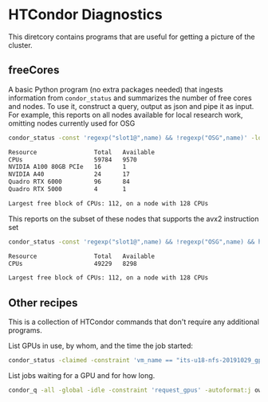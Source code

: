 # HTCondor Diagnostics

This diretcory contains programs that are useful for getting a picture of the cluster.


## freeCores

A basic Python program (no extra packages needed) that ingests information from `condor_status` and
summarizes the number of free cores and nodes.  To use it, construct a query, output as json and pipe it
as input.  For example, this reports on all nodes available for local research work, omitting nodes currently
used for OSG

```bash
condor_status -const 'regexp("slot1@",name) && !regexp("OSG",name)' -long -json | python3 freeResources.py

Resource                Total   Available
CPUs                    59784   9570
NVIDIA A100 80GB PCIe   16      1
NVIDIA A40              24      17
Quadro RTX 6000         96      84
Quadro RTX 5000         4       1

Largest free block of CPUs: 112, on a node with 128 CPUs
```

This reports on the subset of these nodes that supports the avx2 instruction set

```bash
condor_status -const 'regexp("slot1@",name) && !regexp("OSG",name) && has_avx2' -long -json | python3 freeResources.py

Resource                Total   Available
CPUs                    49229   8298

Largest free block of CPUs: 112, on a node with 128 CPUs
```


## Other recipes

This is a collection of HTCondor commands that don't require any additional programs.

List GPUs in use, by whom, and the time the job started:

```bash
condor_status -claimed -constraint 'vm_name == "its-u18-nfs-20191029_gpu"' -autoformat name RemoteOwner "formatTime(time() - TotalJobRunTime)"
```

List jobs waiting for a GPU and for how long.

```bash
condor_q -all -global -idle -constraint 'request_gpus' -autoformat:j owner "formatTime(EnteredCurrentStatus)" 2>/dev/null
```
